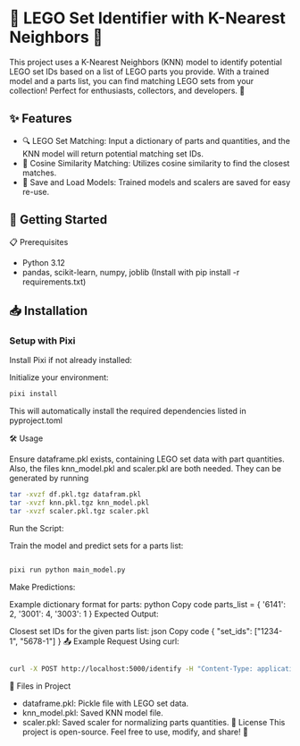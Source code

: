 # 🧱 LEGO Set Identifier with K-Nearest Neighbors 🧩
This project uses a K-Nearest Neighbors (KNN) model to identify potential LEGO set IDs based on a list of LEGO parts you provide. With a trained model and a parts list, you can find matching LEGO sets from your collection! Perfect for enthusiasts, collectors, and developers. 🎉

## ✨ Features

- 🔍 LEGO Set Matching: Input a dictionary of parts and quantities, and the KNN model will return potential matching set IDs.
- 🧠 Cosine Similarity Matching: Utilizes cosine similarity to find the closest matches.
- 💾 Save and Load Models: Trained models and scalers are saved for easy re-use.

## 🚀 Getting Started
📋 Prerequisites
- Python 3.12
- pandas, scikit-learn, numpy, joblib (Install with pip install -r requirements.txt)

## 📥 Installation



### Setup with Pixi
Install Pixi if not already installed:

Initialize your environment:

```bash
pixi install
```

This will automatically install the required dependencies listed in pyproject.toml


🛠️ Usage

Ensure dataframe.pkl exists, containing LEGO set data with part quantities. Also, the files knn_model.pkl and scaler.pkl are both needed. They can be generated by running 

```bash
tar -xvzf df.pkl.tgz datafram.pkl
tar -xvzf knn.pkl.tgz knn_model.pkl
tar -xvzf scaler.pkl.tgz scaler.pkl
```
Run the Script:

Train the model and predict sets for a parts list:

```bash

pixi run python main_model.py
```

Make Predictions:

Example dictionary format for parts:
python
Copy code
parts_list = {
    '6141': 2,
    '3001': 4,
    '3003': 1
}
Expected Output:

Closest set IDs for the given parts list:
json
Copy code
{
  "set_ids": ["1234-1", "5678-1"]
}
📤 Example Request
Using curl:

```bash

curl -X POST http://localhost:5000/identify -H "Content-Type: application/json" -d '{"parts": {"6141": 2, "3001": 4}}'
```

📂 Files in Project
- dataframe.pkl: Pickle file with LEGO set data.
- knn_model.pkl: Saved KNN model file.
- scaler.pkl: Saved scaler for normalizing parts quantities.
📜 License
This project is open-source. Feel free to use, modify, and share! 🎉

